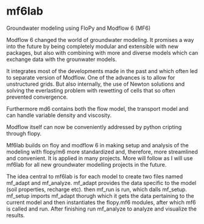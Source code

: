 # mf6lab
Groundwater modeling using FloPy and Modflow 6 (MF6)

Modflow 6 changed the world of groundwater modeling. It promises a way into the future by being completely modular and extensible with new packages, but also with combining with more and diverse models which can exchange data with the grounwater models.

It integrates most of the developments made in the past and which often led to separate version of Modflow. One of the advances is to allow for unstructured grids. But also internally, the use of Newton solutions and solving the everlasting problem with rewetting of cells that so often prevented convergence.

Furthermore md6 contains both the flow model, the transport model and can handle variable density and viscosity.

Modflow itself can now be conveniently addressed by python cripting through flopy.

Mf6lab builds on floy and modflow 6 in making setup and analysis of the modeling with flopy/m6 more standardized and, therefore, more streamlined and convenient. It is applied in many projects. More will follow as I will use mf6lab for all new groundwater modelling projects in the future.

The idea central to mf6lab is for each model to create two files named mf_adapt and mf_analyze.
mf_adapt provides the data specific to the model (soil properties, recharge etc).
then mf_run is run, which dalls mf_setup. mf_setup imports mf_adapt thorugh which it gets the data pertaining to the current model and then instantiates the flopy.mf6 modules, after which mf6 is called and run.
After finishing run mf_analyze to analyze and visualize the results.
